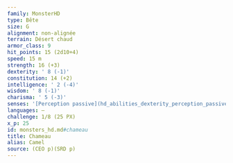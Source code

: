 ```yaml
---
family: MonsterHD
type: Bête
size: G
alignment: non-alignée
terrain: Désert chaud
armor_class: 9
hit_points: 15 (2d10+4)
speed: 15 m
strength: 16 (+3)
dexterity: ' 8 (-1)'
constitution: 14 (+2)
intelligence: ' 2 (-4)'
wisdom: ' 8 (-1)'
charisma: ' 5 (-3)'
senses: '[Perception passive](hd_abilities_dexterity_perception_passive.md) 9'
languages: —
challenge: 1/8 (25 PX)
x_p: 25
id: monsters_hd.md#chameau
title: Chameau
alias: Camel
source: (CEO p)(SRD p)
---
```


